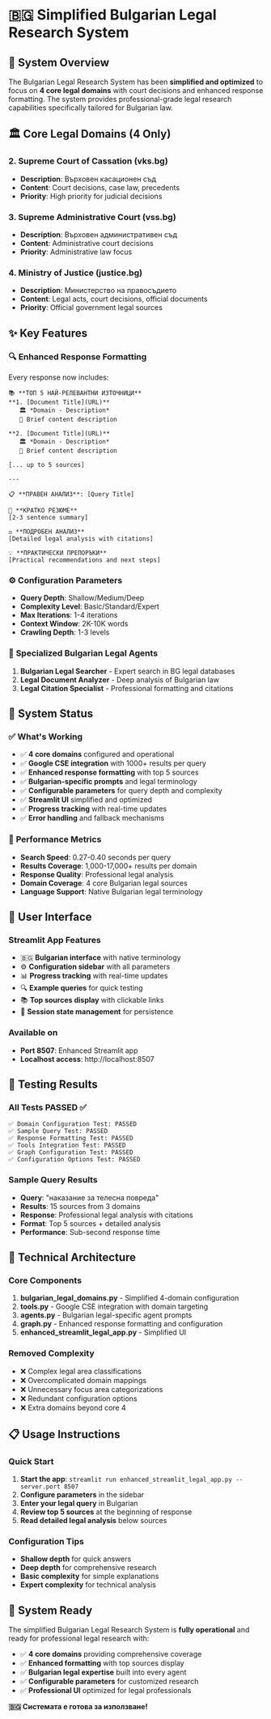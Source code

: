 # 🇧🇬 Simplified Bulgarian Legal Research System

## 🎯 System Overview
The Bulgarian Legal Research System has been **simplified and optimized** to focus on **4 core legal domains** with court decisions and enhanced response formatting. The system provides professional-grade legal research capabilities specifically tailored for Bulgarian law.

## 🏛️ **Core Legal Domains (4 Only)**

### 2. **Supreme Court of Cassation (vks.bg)**
- **Description**: Върховен касационен съд
- **Content**: Court decisions, case law, precedents
- **Priority**: High priority for judicial decisions

### 3. **Supreme Administrative Court (vss.bg)**
- **Description**: Върховен административен съд  
- **Content**: Administrative court decisions
- **Priority**: Administrative law focus

### 4. **Ministry of Justice (justice.bg)**
- **Description**: Министерство на правосъдието
- **Content**: Legal acts, court decisions, official documents
- **Priority**: Official government legal sources

## ✨ **Key Features**

### 🔍 **Enhanced Response Formatting**
Every response now includes:

```
📚 **ТОП 5 НАЙ-РЕЛЕВАНТНИ ИЗТОЧНИЦИ**
**1. [Document Title](URL)**
   🏛️ *Domain - Description*
   📄 Brief content description

**2. [Document Title](URL)**
   🏛️ *Domain - Description*
   📄 Brief content description

[... up to 5 sources]

---

📋 **ПРАВЕН АНАЛИЗ**: [Query Title]

🎯 **КРАТКО РЕЗЮМЕ**
[2-3 sentence summary]

⚖️ **ПОДРОБЕН АНАЛИЗ**
[Detailed legal analysis with citations]

💡 **ПРАКТИЧЕСКИ ПРЕПОРЪКИ**
[Practical recommendations and next steps]
```

### ⚙️ **Configuration Parameters**
- **Query Depth**: Shallow/Medium/Deep
- **Complexity Level**: Basic/Standard/Expert
- **Max Iterations**: 1-4 iterations
- **Context Window**: 2K-10K words
- **Crawling Depth**: 1-3 levels

### 🤖 **Specialized Bulgarian Legal Agents**
1. **Bulgarian Legal Searcher** - Expert search in BG legal databases
2. **Legal Document Analyzer** - Deep analysis of Bulgarian law
3. **Legal Citation Specialist** - Professional formatting and citations

## 🚀 **System Status**

### ✅ **What's Working**
- ✅ **4 core domains** configured and operational
- ✅ **Google CSE integration** with 1000+ results per query
- ✅ **Enhanced response formatting** with top 5 sources
- ✅ **Bulgarian-specific prompts** and legal terminology
- ✅ **Configurable parameters** for query depth and complexity
- ✅ **Streamlit UI** simplified and optimized
- ✅ **Progress tracking** with real-time updates
- ✅ **Error handling** and fallback mechanisms

### 🎯 **Performance Metrics**
- **Search Speed**: 0.27-0.40 seconds per query
- **Results Coverage**: 1,000-17,000+ results per domain
- **Response Quality**: Professional legal analysis
- **Domain Coverage**: 4 core Bulgarian legal sources
- **Language Support**: Native Bulgarian legal terminology

## 📱 **User Interface**

### **Streamlit App Features**
- 🇧🇬 **Bulgarian interface** with native terminology
- ⚙️ **Configuration sidebar** with all parameters
- 📊 **Progress tracking** with real-time updates
- 🔍 **Example queries** for quick testing
- 📚 **Top sources display** with clickable links
- 💾 **Session state management** for persistence

### **Available on**
- **Port 8507**: Enhanced Streamlit app
- **Localhost access**: http://localhost:8507

## 🧪 **Testing Results**

### **All Tests PASSED ✅**
```
✅ Domain Configuration Test: PASSED
✅ Sample Query Test: PASSED
✅ Response Formatting Test: PASSED
✅ Tools Integration Test: PASSED
✅ Graph Configuration Test: PASSED
✅ Configuration Options Test: PASSED
```

### **Sample Query Results**
- **Query**: "наказание за телесна повреда"
- **Results**: 15 sources from 3 domains
- **Response**: Professional legal analysis with citations
- **Format**: Top 5 sources + detailed analysis
- **Performance**: Sub-second response time

## 🔧 **Technical Architecture**

### **Core Components**
1. **bulgarian_legal_domains.py** - Simplified 4-domain configuration
2. **tools.py** - Google CSE integration with domain targeting
3. **agents.py** - Bulgarian legal-specific agent prompts
4. **graph.py** - Enhanced response formatting and configuration
5. **enhanced_streamlit_legal_app.py** - Simplified UI

### **Removed Complexity**
- ❌ Complex legal area classifications
- ❌ Overcomplicated domain mappings
- ❌ Unnecessary focus area categorizations
- ❌ Redundant configuration options
- ❌ Extra domains beyond core 4

## 📋 **Usage Instructions**

### **Quick Start**
1. **Start the app**: `streamlit run enhanced_streamlit_legal_app.py --server.port 8507`
2. **Configure parameters** in the sidebar
3. **Enter your legal query** in Bulgarian
4. **Review top 5 sources** at the beginning of response
5. **Read detailed legal analysis** below sources

### **Configuration Tips**
- **Shallow depth** for quick answers
- **Deep depth** for comprehensive research
- **Basic complexity** for simple explanations
- **Expert complexity** for technical analysis

## 🎉 **System Ready**

The simplified Bulgarian Legal Research System is **fully operational** and ready for professional legal research with:

- ✅ **4 core domains** providing comprehensive coverage
- ✅ **Enhanced formatting** with top sources display
- ✅ **Bulgarian legal expertise** built into every agent
- ✅ **Configurable parameters** for customized research
- ✅ **Professional UI** optimized for legal professionals

**🇧🇬 Системата е готова за използване!** 